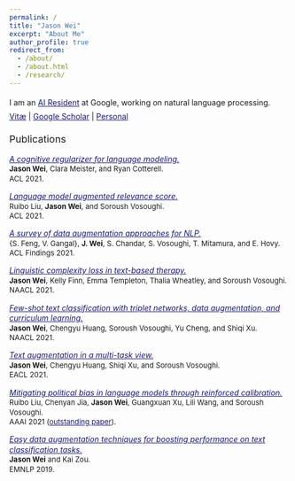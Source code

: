 ```yaml
---
permalink: /
title: "Jason Wei"
excerpt: "About Me"
author_profile: true
redirect_from: 
  - /about/
  - /about.html
  - /research/
---
```



<html>
<body>

<p style="margin-bottom: 1.2em; line-height: 1.8">
I am an <a href="https://research.google/careers/ai-residency/" style="color:#191970" target="_blank">AI Resident</a> at Google, working on natural language processing.<br>
<a href="https://jasonwei20.github.io/files/current-jason-wei-cv.pdf" style="color:#191970" target="_blank">Vitæ</a> 
| <a href="https://scholar.google.com/citations?user=wA5TK_0AAAAJ&hl=en" style="color:#191970" target="_blank">Google Scholar</a> 
| <a href="https://jasonwei20.github.io/personal/" style="color:#191970" target="_blank">Personal</a>
</p>

<p style="margin-bottom: 0.25em; line-height: 1.4">
<span style="font-size:1.27em;">Publications</span><br>
</p>
<p style="margin-bottom: 0.5em; line-height: 1.33">
<a href="https://aclanthology.org/2021.acl-long.404/" style="color:#191970" target="_blank"><i>A cognitive regularizer for language modeling.</i></a><br>
<span style="font-size:0.93em;"><b>Jason Wei</b>, Clara Meister, and Ryan Cotterell.<br>
ACL 2021.</span>
</p>
<p style="margin-bottom: 0.5em; line-height: 1.33">
<a href="https://aclanthology.org/2021.acl-long.521/" style="color:#191970" target="_blank"><i>Language model augmented relevance score.</i></a><br>
<span style="font-size:0.93em;">Ruibo Liu, <b>Jason Wei</b>, and Soroush Vosoughi.<br>
ACL 2021.</span>
</p>
<p style="margin-bottom: 0.5em; line-height: 1.33">
<a href="https://aclanthology.org/2021.findings-acl.84/" style="color:#191970" target="_blank"><i>A survey of data augmentation approaches for NLP.</i></a><br>
<span style="font-size:0.93em;">{S. Feng, V. Gangal}, <b>J. Wei</b>, S. Chandar, S. Vosoughi, T. Mitamura, and E. Hovy.<br>
ACL Findings 2021.</span>
</p>
<p style="margin-bottom: 0.5em; line-height: 1.33">
<a href="http://dx.doi.org/10.18653/v1/2021.naacl-main.352" style="color:#191970" target="_blank"><i>Linguistic complexity loss in text-based therapy.</i></a><br>
<span style="font-size:0.93em;"><b>Jason Wei</b>, Kelly Finn, Emma Templeton, Thalia Wheatley, and Soroush Vosoughi.<br>
NAACL 2021.</span>
</p>
<p style="margin-bottom: 0.5em; line-height: 1.33">
<a href="http://dx.doi.org/10.18653/v1/2021.naacl-main.434" style="color:#191970" target="_blank"><i>Few-shot text classification with triplet networks, data augmentation, and curriculum learning.</i></a><br>
<span style="font-size:0.93em;"><b>Jason Wei</b>, Chengyu Huang, Soroush Vosoughi, Yu Cheng, and Shiqi Xu.<br>
NAACL 2021.</span>
</p>
<p style="margin-bottom: 0.5em; line-height: 1.33">
<a href="https://www.aclweb.org/anthology/2021.eacl-main.252/" style="color:#191970" target="_blank"><i>Text augmentation in a multi-task view.</i></a><br>
<span style="font-size:0.93em;"><b>Jason Wei</b>, Chengyu Huang, Shiqi Xu, and Soroush Vosoughi.<br>
EACL 2021.</span>
</p>
<p style="margin-bottom: 0.5em; line-height: 1.33">
<a href="https://arxiv.org/pdf/2104.14795.pdf" style="color:#191970" target="_blank"><i>Mitigating political bias in language models through reinforced calibration.</i></a><br>
<span style="font-size:0.93em;">Ruibo Liu, Chenyan Jia, <b>Jason Wei</b>, Guangxuan Xu, Lili Wang, and Soroush Vosoughi.<br>
AAAI 2021 (<a href="https://aaai.org/Awards/paper.php" style="color:#191970" target="_blank">outstanding paper</a>).</span>
</p>
<p style="margin-bottom: 0.5em; line-height: 1.33">
<a href="http://dx.doi.org/10.18653/v1/D19-1670" style="color:#191970" target="_blank"><i>Easy data augmentation techniques for boosting performance on text classification tasks.</i></a><br>
<span style="font-size:0.93em;"><b>Jason Wei</b> and Kai Zou.<br>
EMNLP 2019.</span>
</p>

</body>
</html>

<!-- Global site tag (gtag.js) - Google Analytics -->
<script async src="https://www.googletagmanager.com/gtag/js?id=UA-146397444-1"></script>
<script>
  window.dataLayer = window.dataLayer || [];
  function gtag(){dataLayer.push(arguments);}
  gtag('js', new Date());

  gtag('config', 'UA-146397444-1');
</script>
